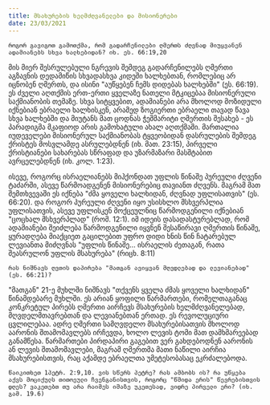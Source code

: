 ```yaml
---
title: მსახურების ხელმძღვანელები და მისიონერები 
date: 23/03/2021
---
```


`როგორ გავიგოთ გამოთქმა, რომ გადარჩენილები ღმერთს ძღვნად მიუყვანენ ადამიანებს სხვა ხალხებიდან? იხ. ეს. 66:19,20`

მის მიერ შესრულებული ნგრევის შემდეგ გადარჩენილებს ღმერთი აგზავნის დედამიწის სხვადასხვა კიდეში ხალხებთან, რომლებიც არ იცნობენ ღმერთს, და ისინი "აუწყებენ ჩემს დიდებას ხალხებში" (ეს. 66:19). ეს ძველი აღთქმის ერთ-ერთი ყველაზე ნათელი მტკიცებაა მისიონერული საქმიანობის თემაზე. სხვა სიტყვებით, ადამიანები არა მხოლოდ მოზიდული იქნებიან ებრაელი ხალხისკენ, არამედ ზოგიერთი ებრაელი თავად წავა სხვა ხალხებში და მიუტანს მათ ცოდნას ჭეშმარიტი ღმერთის შესახებ - ეს პარადიგმა მკაფიოდ არის გამოხატული ახალ აღთქმაში. მართალია იუდეველები მისიონერულ საქმიანობას ტყვეობიდან დასრულების შემდეგ ქრისტეს მოსვლამდე ასრულებდნენ (იხ. მათ. 23:15), პირველი ქრისტიანები სახარებას სწრაფად და უზარმაზარი მასშტაბით ავრცელებდნენ (იხ. კოლ. 1:23).

ისევე, როგორც ისრაელიანებს მიჰქონდათ უფლის წინაშე  პურეული ძღვენი ტაძარში, ასევე წარმოადგენენ მისიონერებიც თავიანთ ძღვენს. მაგრამ მათ შემთხვევაში ეს იქნება "ძმა ყოველი ხალხიდან, ძღვნად უფლისათვის" (ეს. 66:20). და როგორ პურეული ძღვენი იყო უსისხლო მსხვერპლია უფლისათვის, ასევე უფლისკენ მოქცეულნიც წარმოდგენილი იქნებიან "ცოცხალ მსხვერპლად" (რომ. 12:1). იმ იდეის დასადასტურებლად, რომ ადამიანები შეიძლება წარმოდგენილი იყვნენ შესაწირავი ღმერთის წინაშე, ყურადღება მიაქციეთ გაცილებით უფრო დიდი ხნის წინ ჩატარებულ ლევიანთა მიძღვნას "უფლის წინაშე… ისრაელის ძეთაგან, რათა შეასრულონ უფლის მსახურება" (რიცხ. 8:11)

`რას ნიშნავს ღვთის დაპირება "მათგან ავიყვან მღვდლებად და ლევიანებად" (ეს. 66:21)?`

"მათგან" 21-ე მუხლში ნიშნავს "თქვენს ყველა ძმას ყოველი ხალხიდან" წინამდებარე მუხლში. ეს არიან ყოფილი წარმართები, რომელთაგანაც კონკრეტულ პირებს ღმერთი აირჩევს მსახურების ხელმძღვანელებად, მღვდელმთავრებთან და ლევიანებთან ერთად. ეს რევოლუციური ცვლილებაა. ადრე ღმერთი სამღვდელო მსახურებისათვის მხოლოდ აარონის შთამომავლებს ირჩევდა, ხოლო ლევის ტომი მათ დამხმარეებად განამწესა. წარმართები პირდაპირი გაგებით ვერ გახდებოდნენ აარონის ან ლევის შთამომავლები, მაგრამ ღმერთმა მათი ნაწილი აირჩია მსახურებისთვის, რაც აქამდე ებრაელთა უმეტესობასაც ეკრძალებოდა. 

`წაიკითხეთ 1პეტრ. 2:9,10. ვის სწერს პეტრე? რას ამბობს ის? რა უწყება აქვს მოციქულს თითოეული ჩვენგანისთვის, როგორც "წმიდა ერის" წევრებისთვის დღეს? ვაკეთებთ თუ არა რაიმეს იმაზე უკეთესად, ვიდრე პირველი ერი? (იხ. გამ. 19.6)`